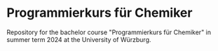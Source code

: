 # Programmierkurs für Chemiker

Repository for the bachelor course "Programmierkurs für Chemiker"
in summer term 2024 at the University of Würzburg.

